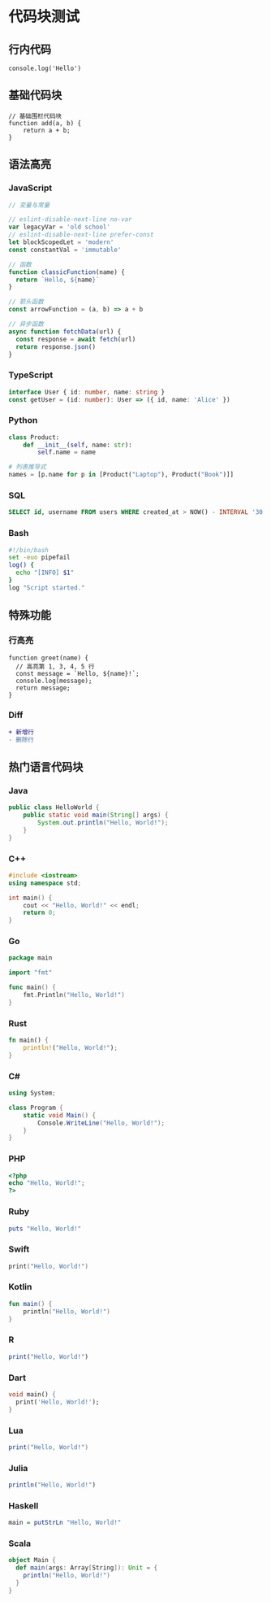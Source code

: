 # 代码块测试

## 行内代码

`console.log('Hello')`

## 基础代码块

```
// 基础围栏代码块
function add(a, b) {
    return a + b;
}
```

## 语法高亮

### JavaScript

```javascript
// 变量与常量

// eslint-disable-next-line no-var
var legacyVar = 'old school'
// eslint-disable-next-line prefer-const
let blockScopedLet = 'modern'
const constantVal = 'immutable'

// 函数
function classicFunction(name) {
  return `Hello, ${name}`
}

// 箭头函数
const arrowFunction = (a, b) => a + b

// 异步函数
async function fetchData(url) {
  const response = await fetch(url)
  return response.json()
}
```

### TypeScript

```typescript
interface User { id: number, name: string }
const getUser = (id: number): User => ({ id, name: 'Alice' })
```

### Python

```python
class Product:
    def __init__(self, name: str):
        self.name = name

# 列表推导式
names = [p.name for p in [Product("Laptop"), Product("Book")]]
```

### SQL

```sql
SELECT id, username FROM users WHERE created_at > NOW() - INTERVAL '30 days';
```

### Bash

```bash
#!/bin/bash
set -euo pipefail
log() {
  echo "[INFO] $1"
}
log "Script started."
```

## 特殊功能

### 行高亮

```javascript{1,3-5}
function greet(name) {
  // 高亮第 1, 3, 4, 5 行
  const message = `Hello, ${name}!`;
  console.log(message);
  return message;
}
```

### Diff

```diff
+ 新增行
- 删除行
```

## 热门语言代码块

### Java

```java
public class HelloWorld {
    public static void main(String[] args) {
        System.out.println("Hello, World!");
    }
}
```

### C++

```cpp
#include <iostream>
using namespace std;

int main() {
    cout << "Hello, World!" << endl;
    return 0;
}
```

### Go

```go
package main

import "fmt"

func main() {
    fmt.Println("Hello, World!")
}
```

### Rust

```rust
fn main() {
    println!("Hello, World!");
}
```

### C#

```csharp
using System;

class Program {
    static void Main() {
        Console.WriteLine("Hello, World!");
    }
}
```

### PHP

```php
<?php
echo "Hello, World!";
?>
```

### Ruby

```ruby
puts "Hello, World!"
```

### Swift

```swift
print("Hello, World!")
```

### Kotlin

```kotlin
fun main() {
    println("Hello, World!")
}
```

### R

```r
print("Hello, World!")
```

### Dart

```dart
void main() {
  print('Hello, World!');
}
```

### Lua

```lua
print("Hello, World!")
```

### Julia

```julia
println("Hello, World!")
```

### Haskell

```haskell
main = putStrLn "Hello, World!"
```

### Scala

```scala
object Main {
  def main(args: Array[String]): Unit = {
    println("Hello, World!")
  }
}
```
